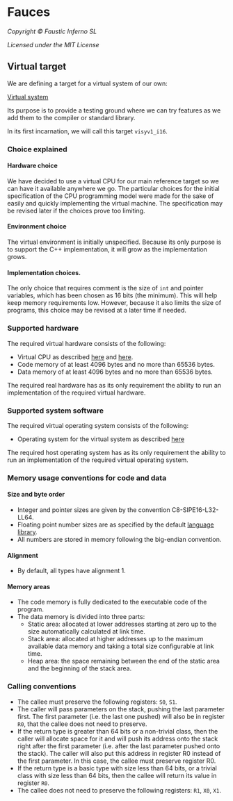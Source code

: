 # Fauces

*Copyright © Faustic Inferno SL*

*Licensed under the MIT License*

## Virtual target

We are defining a target for a virtual system of our own:

[Virtual system](../virtual_system/README.md)

Its purpose is to provide a testing ground where we can try features as we add them to the compiler or standard library.

In its first incarnation, we will call this target `visyv1_i16`.

### Choice explained

#### Hardware choice
 
We have decided to use a virtual CPU for our main reference target so we can have it available anywhere we go. The particular choices for the initial specification of the CPU programming model were made for the sake of easily and quickly implementing the virtual machine. The specification may be revised later if the choices prove too limiting.

#### Environment choice

The virtual environment is initially unspecified. Because its only purpose is to support the C++ implementation, it will grow as the implementation grows.

#### Implementation choices.

The only choice that requires comment is the size of `int` and pointer variables, which has been chosen as 16 bits (the minimum). This will help keep memory requirements low. However, because it also limits the size of programs, this choice may be revised at a later time if needed.

### Supported hardware

The required virtual hardware consists of the following:

* Virtual CPU as described [here](../virtual_system/vs_state.md) and [here](../virtual_system/vs_instructions.md).
* Code memory of at least 4096 bytes and no more than 65536 bytes.
* Data memory of at least 4096 bytes and no more than 65536 bytes.

The required real hardware has as its only requirement the ability to run an implementation of the required virtual hardware.

### Supported system software

The required virtual operating system consists of the following:

* Operating system for the virtual system as described [here](../virtual_system/vs_os.md)

The required host operating system has as its only requirement the ability to run an implementation of the required virtual operating system.

### Memory usage conventions for code and data

#### Size and byte order

* Integer and pointer sizes are given by the convention C8-SIPE16-L32-LL64.
* Floating point number sizes are as specified by the default [language library](../language_library/README.md).
* All numbers are stored in memory following the big-endian convention.

#### Alignment

* By default, all types have alignment 1.

#### Memory areas

* The code memory is fully dedicated to the executable code of the program.
* The data memory is divided into three parts:
    * Static area: allocated at lower addresses starting at zero up to the size automatically calculated at link time.
    * Stack area: allocated at higher addresses up to the maximum available data memory and taking a total size configurable at link time.
    * Heap area: the space remaining between the end of the static area and the beginning of the stack area.

### Calling conventions

* The callee must preserve the following registers: `S0`, `S1`.
* The caller will pass parameters on the stack, pushing the last parameter first. The first parameter (i.e. the last one pushed) will also be in register `R0`, that the callee does not need to preserve.
* If the return type is greater than 64 bits or a non-trivial class, then the caller will allocate space for it and will push its address onto the stack right after the first parameter (i.e. after the last parameter pushed onto the stack). The caller will also put this address in register R0 instead of the first parameter. In this case, the callee must preserve register R0.
* If the return type is a basic type with size less than 64 bits, or a trivial class with size less than 64 bits, then the callee will return its value in register `R0`.
* The callee does not need to preserve the following registers: `R1`, `X0`, `X1`.

